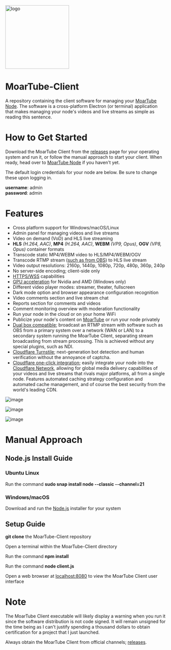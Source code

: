 <img src="https://github.com/cconley717/MoarTube-Client/assets/26640616/539be602-3608-428d-b6d6-34aec9b4a05d" alt="logo" width="200"/>

# MoarTube-Client
A repository containing the client software for managing your [MoarTube Node](https://github.com/cconley717/MoarTube-Node). The software is a cross-platform Electron (or terminal) application that makes managing your node's videos and live streams as simple as reading this sentence.

# How to Get Started
Download the MoarTube Client from the [releases](https://github.com/cconley717/MoarTube-Client/releases) page for your operating system and run it, or follow the manual approach to start your client. When ready, head over to [MoarTube Node](https://github.com/cconley717/MoarTube-Node) if you haven't yet.

The default login credentials for your node are below. Be sure to change these upon logging in.

**username**: admin<br/>**password**: admin

# Features
 - Cross platform support for Windows/macOS/Linux
 - Admin panel for managing videos and live streams
 - Video on demand (VoD) and HLS live streaming
 - **HLS** *(H.264, AAC)*, **MP4** *(H.264, AAC)*, **WEBM** *(VP9, Opus)*, **OGV** *(VP8, Opus)* container formats
 - Transcode static MP4/WEBM video to HLS/MP4/WEBM/OGV
 - Transcode RTMP stream ([such as from OBS](https://moartu.be/nodes/chris_moartube_node/videos/e9p_nivxkX7)) to HLS live stream
 - Video output resolutions: 2160p, 1440p, 1080p, 720p, 480p, 360p, 240p
 - No server-side encoding; client-side only
 - [HTTPS/WSS](https://moartu.be/nodes/chris_moartube_node/videos/L9qCCrsMtJl) capabilities
 - [GPU acceleration](https://moartu.be/nodes/chris_moartube_node/videos/X3xL5oPTJaz) for Nvidia and AMD (Windows only)
 - Different video player modes: streamer, theater, fullscreen
 - Dark mode option and browser appearance configuration recognition
 - Video comments section and live stream chat
 - Reports section for comments and videos
 - Comment monitoring overview with moderation functionality
 - Run your node in the cloud or on your home WiFi
 - Publicize your node's content on [MoarTube](http://www.moartube.com) or run your node privately
 - [Dual box compatible](https://moartu.be/nodes/chris_moartube_node/videos/f7w9spnInuN); broadcast an RTMP stream with software such as OBS from a primary system over a network (WAN or LAN) to a secondary system running the MoarTube Client, separating stream broadcasting from stream processing. This is achieved without any special plugins, such as NDI.
 - [Cloudflare Turnstile](https://moartu.be/nodes/chris_moartube_node/videos/gQcsrSmsmrY); next-generation bot detection and human verification without the annoyance of captcha.
 - [Cloudflare one-click integration](https://moartu.be/nodes/chris_moartube_node/videos/9aP6aY4DYeH); easily integrate your node into the [Cloudflare Network](https://www.cloudflare.com/network/), allowing for global media delivery capabilities of your videos and live streams that rivals major platforms, all from a single node. Features automated caching strategy configuration and automated cache management, and of course the best security from the world's leading CDN.

![image](https://github.com/cconley717/MoarTube-Client/assets/26640616/0d8ac95f-f68b-4e36-849e-28139b45ce50)

![image](https://github.com/cconley717/MoarTube-Client/assets/26640616/918aa074-b6e2-49f1-8d14-5c2ed1bcd582)

![image](https://github.com/cconley717/MoarTube-Client/assets/26640616/068ec86b-a3d8-4285-9b64-4b71f64cce41)

# Manual Approach

## Node.js Install Guide

### Ubuntu Linux
Run the command **sudo snap install node --classic --channel=21**

### Windows/macOS
Download and run the [Node.js](https://nodejs.org/en/download) installer for your system

## Setup Guide

**git clone** the MoarTube-Client repository

Open a terminal within the MoarTube-Client directory

Run the command **npm install**

Run the command **node client.js**

Open a web browser at [localhost:8080](http://localhost:8080) to view the MoarTube Client user interface

# Note

The MoarTube Client executable will likely display a warning when you run it since the software distribution is not code signed. It will remain unsigned for the time being as I can't justify spending a thousand dollars to obtain certification for a project that I just launched.

Always obtain the MoarTube Client from official channels; [releases](https://github.com/cconley717/MoarTube-Client/releases).
